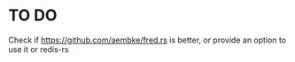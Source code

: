 # TO DO

Check if https://github.com/aembke/fred.rs is better, or provide an option to use it or redis-rs
